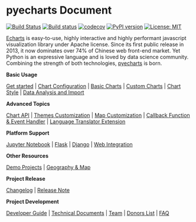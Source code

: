 # pyecharts Document

[![Build Status](https://travis-ci.org/pyecharts/pyecharts.svg?branch=master)](https://travis-ci.org/pyecharts/pyecharts) [![Build status](https://ci.appveyor.com/api/projects/status/81cbsfjpfryv1cl8?svg=true)](https://ci.appveyor.com/project/chenjiandongx/pyecharts) [![codecov](https://codecov.io/gh/pyecharts/pyecharts/branch/master/graph/badge.svg)](https://codecov.io/gh/pyecharts/pyecharts) [![PyPI version](https://badge.fury.io/py/pyecharts.svg)](https://badge.fury.io/py/pyecharts) [![License: MIT](https://img.shields.io/badge/License-MIT-green.svg)](https://opensource.org/licenses/MIT)


[Echarts](https://github.com/ecomfe/echarts) is easy-to-use, highly interactive and highly performant javascript visualization library under Apache license. Since its first public release in 2013, it now dominates over 74% of Chinese web front-end market. Yet Python is an expressive language and is loved by data science community. Combining the strength of both technologies, [pyecharts](https://github.com/zening0809/nv-lib/pyecharts) is born.

**Basic Usage**

[Get started](en-us/prepare) | [Chart Configuration](en-us/charts_configure) | [Basic Charts](en-us/charts_base) | [Custom Charts](en-us/charts_custom) | [Chart Style](en-us/charts_style) | [Data Analysis and Import](en-us/data_import)

**Advanced Topics**

[Chart API](en-us/api) | [Themes Customization](en-us/themes) | [Map Customization](en-us/customize_map) | [Callback Function & Event Handler](en-us/advanced) | [Language Translator Extension](en-us/translator)

**Platform Support**

[Jupyter Notebook](en-us/jupyter_notebook) | [Flask](en-us/flask) | [Django](en-us/django) | [Web Integration](en-us/web_integration)

**Other Resources**

[Demo Projects](https://github.com/zening0809/nv-lib/pyecharts-users-cases) | [Geography & Map](en-us/datasets)

**Project Release**

[Changelog](zh-cn/changelog) | [Release Note](zh-cn/release-note)

**Project Development**

[Developer Guide](en-us/for_pyechart_developer) | [Technical Documents](en-us/technical) | [Team](en-us/team) | [Donors List](zh-cn/donors) | [FAQ](en-us/faq)
